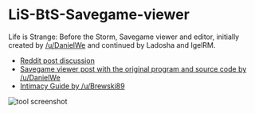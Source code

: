 # LiS-BtS-Savegame-viewer
Life is Strange: Before the Storm, Savegame viewer and editor, initially created by [/u/DanielWe](https://www.reddit.com/user/DanielWe/) and continued by Ladosha and IgelRM.

* [Reddit post discussion](https://www.reddit.com/r/lifeisstrange/comments/7damrt/bts_e2_bts_savegame_editor/)
* [Savegame viewer post with the original program and source code by /u/DanielWe](https://www.reddit.com/r/lifeisstrange/comments/77vvue/bts_e2_tool_to_view_the_contentstates_of_a_bts/)
* [Intimacy Guide by /u/Brewski89](https://www.reddit.com/r/lifeisstrange/comments/79sohc/bts_e2intimacy_guide/)

![tool screenshot](https://i.imgur.com/evWpRAZ.png)
